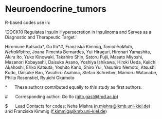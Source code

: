 # Neuroendocrine_tumors

R-based codes use in:

'DOCK10 Regulates Insulin Hypersecretion in Insulinoma and Serves as a Diagnostic and Therapeutic Target.'

Hiromune Katsuda*, Go Ito*#, Franziska Kimmig$, Tomohiro Muto, Neha Mishra$, Joana Pimenta Bernardes, Yui Hiraguri, Hironari Yamashita, Akira Ito, Yuko Kinowaki, Takahiro Shin, Satoru Fujii, Masato Miyoshi, Masanori Kobayashi, Daisuke Asano, Yoshiya Ishikawa, Hiroki Ueda, Keiichi Akahoshi, Eriko Katsuta, Yoshito Kano, Shiro Yui, Yasuhiro Nemoto, Atsushi Kudo, Daisuke Ban, Yasuhiro Asahina, Stefan Schreiber, Mamoru Watanabe, Philip Rosenstiel, Ryuichi Okamoto 

*         These authors contributed equally to this study as first authors.

#         Corresponding author: Go Ito (gito.gast@tmd.ac.jp)

$         Lead Contacts for codes: Neha Mishra (n.mishra@ikmb.uni-kiel.de) and Franziska Kimmig (f.kimmig@ikmb.uni-kiel.de)
